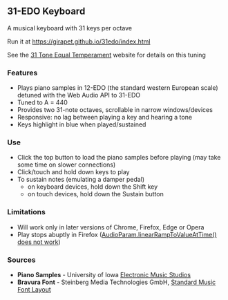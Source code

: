 ## 31-EDO Keyboard
A musical keyboard with 31 keys per octave

Run it at https://girapet.github.io/31edo/index.html

See the [31 Tone Equal Temperament](https://31et.com/) website for details on this tuning

### Features
* Plays piano samples in 12-EDO (the standard western European scale) detuned with the Web Audio API to 31-EDO
* Tuned to A = 440
* Provides two 31-note octaves, scrollable in narrow windows/devices
* Responsive: no lag between playing a key and hearing a tone
* Keys highlight in blue when played/sustained

### Use
* Click the top button to load the piano samples before playing (may take some time on slower connections)
* Click/touch and hold down keys to play
* To sustain notes (emulating a damper pedal)
  * on keyboard devices, hold down the Shift key
  * on touch devices, hold down the Sustain button

### Limitations
* Will work only in later versions of Chrome, Firefox, Edge or Opera
* Play stops abuptly in Firefox ([AudioParam.linearRampToValueAtTime() does not work](https://developer.mozilla.org/en-US/docs/Web/API/AudioParam/linearRampToValueAtTime#Browser_compatibility))

### Sources
* __Piano Samples__ - University of Iowa [Electronic Music Studios](http://theremin.music.uiowa.edu/MISpiano.html)
* __Bravura Font__ - Steinberg Media Technologies GmbH, [Standard Music Font Layout](https://www.smufl.org/)
